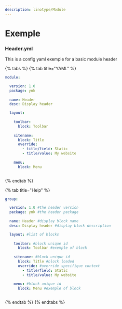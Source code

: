 ```yaml
---
description: linotype/Module
---
```


# Exemple

### Header.yml

This is a config yaml exemple for a basic module header

{% tabs %}
{% tab title="YAML" %}
```yaml
module:

  version: 1.0
  package: ynk
  
  name: Header
  desc: Display header

  layout:
    
    toolbar:
      block: Toolbar
      
    sitename:
      block: Title
      override:
        - title/field: Static
        - title/value: My website
    
    menu:
      block: Menu
      
```
{% endtab %}

{% tab title="Help" %}
```yaml
group:

  version: 1.0 #the header version 
  package: ynk #the header package 
   
  name: Header #display block name
  desc: Display header #display block description

  layout: #list of blocks
    
    toolbar: #block unique id
      block: Toolbar #exemple of block
      
    sitename: #block unique id
      block: Title #block loaded
      override: #override specifique context
        - title/field: Static
        - title/value: My website
    
    menu: #block unique id
      block: Menu #exemple of block
      
```
{% endtab %}
{% endtabs %}



